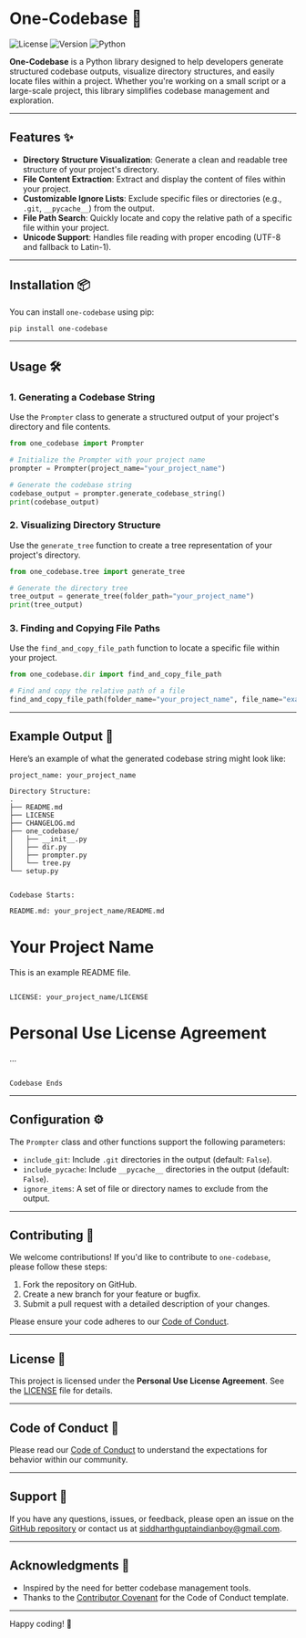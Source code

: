 # One-Codebase 🚀

![License](https://img.shields.io/badge/License-Personal%20Use%20License-blue)
![Version](https://img.shields.io/badge/Version-0.1-green)
![Python](https://img.shields.io/badge/Python-3.x-%233776AB)

**One-Codebase** is a Python library designed to help developers generate structured codebase outputs, visualize directory structures, and easily locate files within a project. Whether you're working on a small script or a large-scale project, this library simplifies codebase management and exploration.

---

## Features ✨

- **Directory Structure Visualization**: Generate a clean and readable tree structure of your project's directory.
- **File Content Extraction**: Extract and display the content of files within your project.
- **Customizable Ignore Lists**: Exclude specific files or directories (e.g., `.git`, `__pycache__`) from the output.
- **File Path Search**: Quickly locate and copy the relative path of a specific file within your project.
- **Unicode Support**: Handles file reading with proper encoding (UTF-8 and fallback to Latin-1).

---

## Installation 📦

You can install `one-codebase` using pip:

```bash
pip install one-codebase
```

---

## Usage 🛠️

### 1. Generating a Codebase String

Use the `Prompter` class to generate a structured output of your project's directory and file contents.

```python
from one_codebase import Prompter

# Initialize the Prompter with your project name
prompter = Prompter(project_name="your_project_name")

# Generate the codebase string
codebase_output = prompter.generate_codebase_string()
print(codebase_output)
```

### 2. Visualizing Directory Structure

Use the `generate_tree` function to create a tree representation of your project's directory.

```python
from one_codebase.tree import generate_tree

# Generate the directory tree
tree_output = generate_tree(folder_path="your_project_name")
print(tree_output)
```

### 3. Finding and Copying File Paths

Use the `find_and_copy_file_path` function to locate a specific file within your project.

```python
from one_codebase.dir import find_and_copy_file_path

# Find and copy the relative path of a file
find_and_copy_file_path(folder_name="your_project_name", file_name="example.py")
```

---

## Example Output 📄

Here’s an example of what the generated codebase string might look like:

```
project_name: your_project_name

Directory Structure:
.
├── README.md
├── LICENSE
├── CHANGELOG.md
├── one_codebase/
│   ├── __init__.py
│   ├── dir.py
│   ├── prompter.py
│   └── tree.py
└── setup.py


Codebase Starts:

README.md: your_project_name/README.md
```
# Your Project Name
This is an example README file.
```

LICENSE: your_project_name/LICENSE
```
# Personal Use License Agreement
...
```

Codebase Ends
```

---

## Configuration ⚙️

The `Prompter` class and other functions support the following parameters:

- `include_git`: Include `.git` directories in the output (default: `False`).
- `include_pycache`: Include `__pycache__` directories in the output (default: `False`).
- `ignore_items`: A set of file or directory names to exclude from the output.

---

## Contributing 🤝

We welcome contributions! If you'd like to contribute to `one-codebase`, please follow these steps:

1. Fork the repository on GitHub.
2. Create a new branch for your feature or bugfix.
3. Submit a pull request with a detailed description of your changes.

Please ensure your code adheres to our [Code of Conduct](CODE_OF_CONDUCT.md).

---

## License 📜

This project is licensed under the **Personal Use License Agreement**. See the [LICENSE](LICENSE) file for details.

---

## Code of Conduct 📜

Please read our [Code of Conduct](CODE_OF_CONDUCT.md) to understand the expectations for behavior within our community.

---

## Support 💬

If you have any questions, issues, or feedback, please open an issue on the [GitHub repository](https://github.com/your-repo/one-codebase) or contact us at [siddharthguptaindianboy@gmail.com](mailto:siddharthguptaindianboy@gmail.com).

---

## Acknowledgments 🙏

- Inspired by the need for better codebase management tools.
- Thanks to the [Contributor Covenant](https://www.contributor-covenant.org/) for the Code of Conduct template.

---

Happy coding! 🎉
